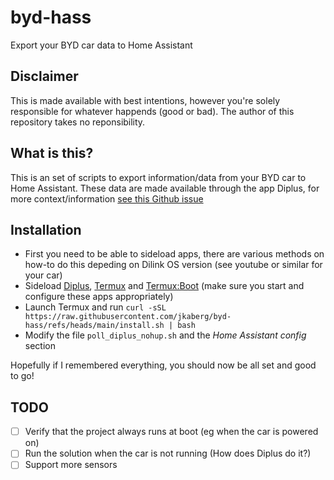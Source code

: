 # byd-hass
Export your BYD car data to Home Assistant

## Disclaimer
This is made available with best intentions, however you're solely responsible for whatever happends (good or bad). The author of this repository takes no reponsibility. 

## What is this?
This is an set of scripts to export information/data from your BYD car to Home Assistant. These data are made available through the app Diplus, for more context/information [see this Github issue](https://github.com/jkaberg/byd-react-app-reverse/issues/2)

## Installation

- First you need to be able to sideload apps, there are various methods on how-to do this depeding on Dilink OS version (see youtube or similar for your car)
- Sideload [Diplus](http://lanye.pw/di/), [Termux](https://github.com/termux/termux-app) and [Termux:Boot](https://github.com/termux/termux-boot/) (make sure you start and configure these apps appropriately)
- Launch Termux and run `curl -sSL https://raw.githubusercontent.com/jkaberg/byd-hass/refs/heads/main/install.sh | bash`
- Modify the file `poll_diplus_nohup.sh` and the *Home Assistant config* section

Hopefully if I remembered everything, you should now be all set and good to go!

## TODO

- [ ] Verify that the project always runs at boot (eg when the car is powered on)
- [ ] Run the solution when the car is not running (How does Diplus do it?)
- [ ] Support more sensors